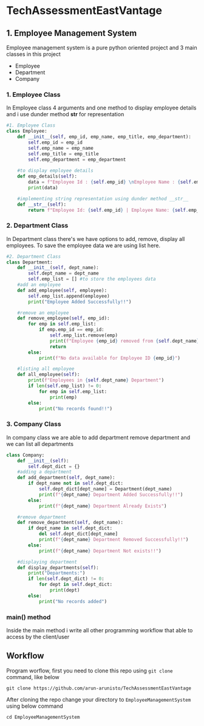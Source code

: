 # TechAssessmentEastVantage
## 1. Employee Management System
Employee management system is a pure python oriented project and 3 main classes in this project
- Employee
- Department
- Company

### 1. Employee Class
In Employee class 4 arguments and one method to display employee details and i use dunder method __str__ for representation
```Python
#1. Employee Class
class Employee:
    def __init__(self, emp_id, emp_name, emp_title, emp_department):
        self.emp_id = emp_id
        self.emp_name = emp_name
        self.emp_title = emp_title
        self.emp_department = emp_department
        
    #to display employee details
    def emp_details(self):
        data = f"Employee Id : {self.emp_id} \nEmployee Name : {self.emp_name} \nEmployee Title : {self.emp_title} \nEmployee Department : {self.emp_department}"
        print(data)

    #implementing string representation using dunder method __str__
    def __str__(self):
        return f"Employee Id: {self.emp_id} | Employee Name: {self.emp_name}"
```
### 2. Department Class
In Department class there's we have options to add, remove, display all employees. To save the employee data we are using list here.
```python
#2. Department Class
class Department:
    def __init__(self, dept_name):
        self.dept_name = dept_name
        self.emp_list = [] #to store the employees data
    #add an employee
    def add_employee(self, employee):
        self.emp_list.append(employee)
        print("Employee Added Successfully!!")

    #remove an employee
    def remove_employee(self, emp_id):
        for emp in self.emp_list:
            if emp.emp_id == emp_id:
                self.emp_list.remove(emp)
                print(f"Employee {emp_id} removed from {self.dept_name} Department")
                return
        else:
            print(f"No data available for Employee ID {emp_id}")

    #listing all employee
    def all_employee(self):
        print(f"Employees in {self.dept_name} Department")
        if len(self.emp_list) != 0:
            for emp in self.emp_list:
                print(emp)
        else:
            print("No records found!!")
```

### 3. Company Class
In company class we are able to add department remove department and we can list all departments
```python
class Company:
    def __init__(self):
        self.dept_dict = {}
    #adding a department
    def add_department(self, dept_name):
        if dept_name not in self.dept_dict:
            self.dept_dict[dept_name] = Department(dept_name)
            print(f"{dept_name} Department Added Successfully!!")
        else:
            print(f"{dept_name} Department Already Exists")

    #remove department
    def remove_department(self, dept_name):
        if dept_name in self.dept_dict:
            del self.dept_dict[dept_name]
            print(f"{dept_name} Department Removed Successfully!!")
        else:
            print(f"{dept_name} Department Not exists!!")

    #displaying department
    def display_departments(self):
        print("Departments:")
        if len(self.dept_dict) != 0:
            for dept in self.dept_dict:
                print(dept)
        else:
            print("No records added")
```
### main() method
Inside the main method i write all other programming workflow that able to access by the client/user


## Workflow
Program worflow, first you need to clone this repo using `git clone` command, like below
```Command
git clone https://github.com/arun-arunisto/TechAssessmentEastVantage
```

After cloning the repo change your directory to `EmployeeManagementSystem` using below command
```Command
cd EmployeeManagementSystem
```
